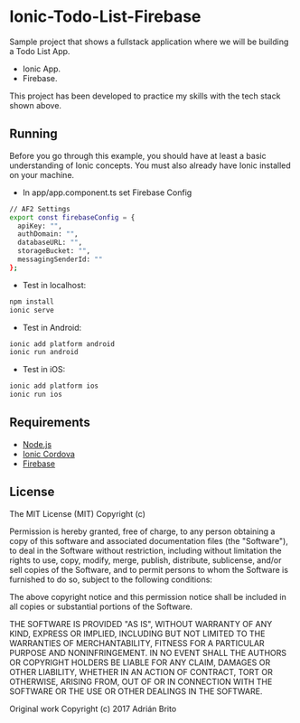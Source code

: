 # Ionic-Todo-List-Firebase

Sample project that shows a fullstack application where we will be building a Todo List App.

* Ionic App.
* Firebase.

This project has been developed to practice my skills with the tech stack shown above.

## Running

Before you go through this example, you should have at least a basic understanding of Ionic concepts. You must also already have Ionic installed on your machine.

* In app/app.component.ts set Firebase Config

```bash
// AF2 Settings
export const firebaseConfig = {
  apiKey: "",
  authDomain: "",
  databaseURL: "",
  storageBucket: "",
  messagingSenderId: ""
};

```

* Test in localhost:

```bash
npm install
ionic serve
```

* Test in Android: 

```bash
ionic add platform android
ionic run android
```

* Test in iOS: 

```bash
ionic add platform ios
ionic run ios
```

## Requirements

* [Node.js](http://nodejs.org/)
* [Ionic Cordova](https://ionicframework.com/docs/intro/installation/)
* [Firebase](https://firebase.google.com)

## License

The MIT License (MIT) Copyright (c)

Permission is hereby granted, free of charge, to any person obtaining a copy of this software and associated documentation files (the "Software"), to deal in the Software without restriction, including without limitation the rights to use, copy, modify, merge, publish, distribute, sublicense, and/or sell copies of the Software, and to permit persons to whom the Software is furnished to do so, subject to the following conditions:

The above copyright notice and this permission notice shall be included in all copies or substantial portions of the Software.

THE SOFTWARE IS PROVIDED "AS IS", WITHOUT WARRANTY OF ANY KIND, EXPRESS OR IMPLIED, INCLUDING BUT NOT LIMITED TO THE WARRANTIES OF MERCHANTABILITY, FITNESS FOR A PARTICULAR PURPOSE AND NONINFRINGEMENT. IN NO EVENT SHALL THE AUTHORS OR COPYRIGHT HOLDERS BE LIABLE FOR ANY CLAIM, DAMAGES OR OTHER LIABILITY, WHETHER IN AN ACTION OF CONTRACT, TORT OR OTHERWISE, ARISING FROM, OUT OF OR IN CONNECTION WITH THE SOFTWARE OR THE USE OR OTHER DEALINGS IN THE SOFTWARE.

Original work Copyright (c) 2017 Adrián Brito
